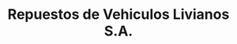 ---
title: "Repuestos de Vehiculos Livianos S.A."
url: /san-jose/repuestos-de-vehiculos-livianos-s-a/
shop: piezas de automóviles
---
